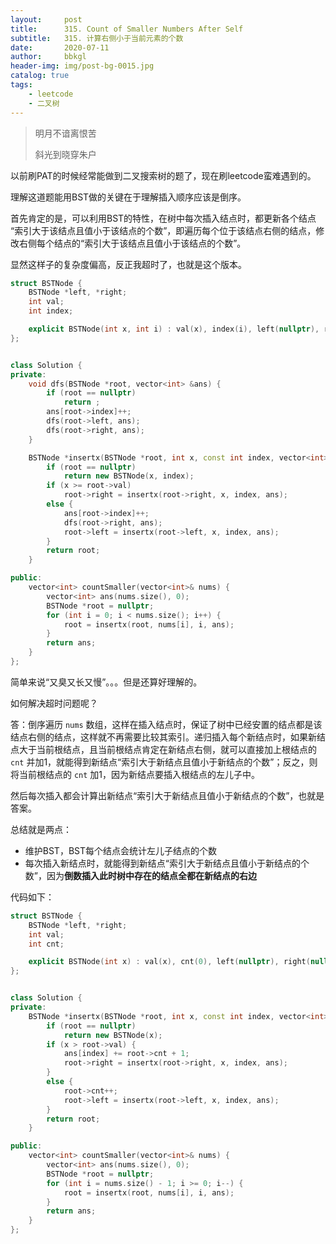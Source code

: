 ```yaml
---
layout:     post
title:      315. Count of Smaller Numbers After Self
subtitle:   315. 计算右侧小于当前元素的个数
date:       2020-07-11
author:     bbkgl
header-img: img/post-bg-0015.jpg
catalog: true
tags:
    - leetcode
    - 二叉树
---
```


> 明月不谙离恨苦
>
> 斜光到晓穿朱户

以前刷PAT的时候经常能做到二叉搜索树的题了，现在刷leetcode蛮难遇到的。

理解这道题能用BST做的关键在于理解插入顺序应该是倒序。

首先肯定的是，可以利用BST的特性，在树中每次插入结点时，都更新各个结点 “索引大于该结点且值小于该结点的个数”，即遍历每个位于该结点右侧的结点，修改右侧每个结点的“索引大于该结点且值小于该结点的个数”。

显然这样子的复杂度偏高，反正我超时了，也就是这个版本。

```cpp
struct BSTNode {
    BSTNode *left, *right;
    int val;
    int index;

    explicit BSTNode(int x, int i) : val(x), index(i), left(nullptr), right(nullptr) {}
};


class Solution {
private:
    void dfs(BSTNode *root, vector<int> &ans) {
        if (root == nullptr)
            return ;
        ans[root->index]++;
        dfs(root->left, ans);
        dfs(root->right, ans);
    }

    BSTNode *insertx(BSTNode *root, int x, const int index, vector<int> &ans) {
        if (root == nullptr)
            return new BSTNode(x, index);
        if (x >= root->val)
            root->right = insertx(root->right, x, index, ans);
        else {
            ans[root->index]++;
            dfs(root->right, ans);
            root->left = insertx(root->left, x, index, ans);
        }
        return root;
    }

public:
    vector<int> countSmaller(vector<int>& nums) {
        vector<int> ans(nums.size(), 0);
        BSTNode *root = nullptr;
        for (int i = 0; i < nums.size(); i++) {
            root = insertx(root, nums[i], i, ans);
        }
        return ans;
    }
};
```

简单来说“又臭又长又慢”。。。但是还算好理解的。

如何解决超时问题呢？

答：倒序遍历 `nums` 数组，这样在插入结点时，保证了树中已经安置的结点都是该结点右侧的结点，这样就不再需要比较其索引。递归插入每个新结点时，如果新结点大于当前根结点，且当前根结点肯定在新结点右侧，就可以直接加上根结点的 `cnt` 并加1，就能得到新结点“索引大于新结点且值小于新结点的个数”；反之，则将当前根结点的 `cnt` 加1，因为新结点要插入根结点的左儿子中。

然后每次插入都会计算出新结点“索引大于新结点且值小于新结点的个数”，也就是答案。

总结就是两点：

- 维护BST，BST每个结点会统计左儿子结点的个数
- 每次插入新结点时，就能得到新结点“索引大于新结点且值小于新结点的个数”，因为**倒数插入此时树中存在的结点全都在新结点的右边**

代码如下：

```cpp
struct BSTNode {
    BSTNode *left, *right;
    int val;
    int cnt;

    explicit BSTNode(int x) : val(x), cnt(0), left(nullptr), right(nullptr) {}
};


class Solution {
private:
    BSTNode *insertx(BSTNode *root, int x, const int index, vector<int> &ans) {
        if (root == nullptr)
            return new BSTNode(x);
        if (x > root->val) {
            ans[index] += root->cnt + 1;
            root->right = insertx(root->right, x, index, ans);
        }
        else {
            root->cnt++;
            root->left = insertx(root->left, x, index, ans);
        }
        return root;
    }

public:
    vector<int> countSmaller(vector<int>& nums) {
        vector<int> ans(nums.size(), 0);
        BSTNode *root = nullptr;
        for (int i = nums.size() - 1; i >= 0; i--) {
            root = insertx(root, nums[i], i, ans);
        }
        return ans;
    }
};

```

